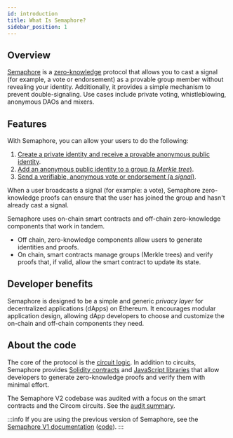 ```yaml
---
id: introduction
title: What Is Semaphore?
sidebar_position: 1
---
```


## Overview

[Semaphore](https://github.com/semaphore-protocol/semaphore) is a [zero-knowledge](https://z.cash/technology/zksnarks) protocol that allows you to cast a signal (for example, a vote or endorsement) as a provable group member without revealing your identity.
Additionally, it provides a simple mechanism to prevent double-signaling.
Use cases include private voting, whistleblowing, anonymous DAOs and mixers.

## Features

With Semaphore, you can allow your users to do the following:

1. [Create a private identity and receive a provable anonymous public identity](/docs/guides/identities/).
2. [Add an anonymous public identity to a group (a _Merkle tree_)](/docs/guides/groups/).
3. [Send a verifiable, anonymous vote or endorsement (a _signal_)](/docs/guides/proofs/).

When a user broadcasts a signal (for example: a vote), Semaphore zero-knowledge
proofs can ensure that the user has joined the group and hasn't already cast a signal.

Semaphore uses on-chain smart contracts and off-chain zero-knowledge components that work in tandem.

-   Off chain, zero-knowledge components allow users to generate identities and proofs.
-   On chain, smart contracts manage groups (Merkle trees) and verify proofs that, if valid, allow the smart contract to update its state.

## Developer benefits

Semaphore is designed to be a simple and generic _privacy layer_ for decentralized applications (dApps) on Ethereum. It encourages modular application design, allowing dApp developers to choose and customize the on-chain and off-chain components they need.

## About the code

The core of the protocol is the [circuit logic](https://github.com/semaphore-protocol/semaphore/tree/main/circuits/scheme.png).
In addition to circuits,
Semaphore provides [Solidity contracts](https://github.com/semaphore-protocol/semaphore/tree/main/contracts)
and [JavaScript libraries](https://github.com/semaphore-protocol/semaphore.js) that allow developers to generate zero-knowledge proofs and verify them with minimal effort.

The Semaphore V2 codebase was audited with a focus on the smart contracts and the Circom circuits.
See the [audit summary](https://semaphore.appliedzkp.org/audit-v2.pdf).

:::info
If you are using the previous version of Semaphore, see the [Semaphore V1 documentation](/docs/V1/introduction) ([code](https://github.com/semaphore-protocol/semaphore/tree/version/1.0.0)).
:::
